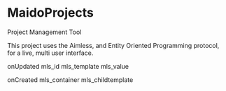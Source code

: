# MaidoProjects
Project Management Tool

This project uses the Aimless, and Entity Oriented Programming protocol, for a live, multi user interface.

onUpdated
mls_id
mls_template
mls_value

onCreated
mls_container
mls_childtemplate